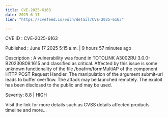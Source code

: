 ```yaml
---
title: CVE-2025-6163
date: 2025-6-17
lien: "https://cvefeed.io/vuln/detail/CVE-2025-6163"

---
```


CVE ID : CVE-2025-6163

Published :  June 17
2025
5:15 a.m. | 9 hours
57 minutes ago

Description : A vulnerability was found in TOTOLINK A3002RU 3.0.0-B20230809.1615 and classified as critical. Affected by this issue is some unknown functionality of the file /boafrm/formMultiAP of the component HTTP POST Request Handler. The manipulation of the argument submit-url leads to buffer overflow. The attack may be launched remotely. The exploit has been disclosed to the public and may be used.

Severity: 8.8 | HIGH

Visit the link for more details
such as CVSS details
affected products
timeline
and more...
